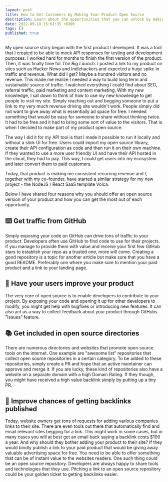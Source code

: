 ```yaml
---
layout: post
title: How to Get Customers by Making Your Product Open Source
description: Learn about the opportunities that you can unlock by making (parts of) your product open source
date: 2022-09-18 15:01:35 +0300
tags: []
published: true
---
```


My open source story began with the first product I developed. It was a tool that I created to be able to mock API responses for testing and development purposes. I worked hard for months to finish the first version of the product. Then, it was finally time for _The Big Launch_. I posted a link to my product on sites such as Hacker News and Indiehackers and expected a huge spike in traffic and revenue. What did I get? Maybe a hundred visitors and no revenue. This made me realize I needed a way to build long term and sustainable source of traffic. I watched everything I could find about SEO, referral traffic, paid marketing and content marketing. With my new knowledge, I sat down to think of how to use my new knowledge to get people to visit my site. Simply reaching out and begging someone to put a link to my very much revenue driving site wouldn't work. People simply did not want to give away what is essentially ad space for free. I needed something that would be easy for someone to share without thinking twice. It had to be free and it had to bring some sort of value to the visitors. That is when I decided to make part of my product open source.

The way I did it for my API tool is that I made it possible to run it locally and without a slick UI for free. Users could import my open source library, create their API configuration as code and then run it on their own machine. If they wanted to use a more user friendly UI and have their API hosted in the cloud, they had to pay. This way, I could get users into my ecosystem and later convert them to paid customers.

Today, that product is making me consistent recurring revenue and I, together with my co-founder, have started a similar strategy for my new project - the NodeJS / React SaaS template Volca.

Below I have shared four reasons why you should offer an open source version of your product and how you can get the most out of each opportunity.

## ⌨️ Get traffic from GitHub

Simply exposing your code on GitHub can drive tons of traffic to your product. Developers often use GitHub to find code to use for their projects. If you manage to provide them with value and receive your first few GitHub stars to establish your repo as a trusted one, more will come. Creating a good repository is a topic for another article but make sure that you have a good README. Preferably one where you make sure to mention your paid product and a link to your landing page.

## 👷 Have your users improve your product

The very core of open source is to enable developers to contribute to your project. By exposing your code and opening it up for other developers to modify, you might get help with bugfixes or introducing new features. It can also act as a way to collect feedback about your product through GitHubs "Issues" feature.

## 📚 Get included in open source directories

There are numerous directories and websites that promote open source tools on the internet. One example are "awesome list" repositories that collect open source repositories in a certain category. To be added to these repositories, simply create a PR and hope that an active maintainer can approve and merge it. If you are lucky, these kind of repositories also have a website on a separate domain with a high Domain Rating. If they though, you might have received a high value backlink simply by putting up a tiny PR.

## 🔗 Improve chances of getting backlinks published

Today, website owners get tons of requests for adding various companies links to their site. There are even tools out there that automatically find and email relevant sites begging for a link. This might work in some cases, but in many cases you will at best get an email back saying a backlink costs $100 a year. And why should they bother adding your product to their site? If they would bindly publish a link to your paid product that would be giving away valuable advertising space for free. You need to be able to offer something that can be of instant value to the websites readers. One such thing could be an open source repository. Developers are always happy to share tools and technologies that they use. Pitching a link to an open source repository could be your golden ticket to getting backlinks easier.
